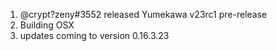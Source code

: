 1. @crypt?zeny#3552 released Yumekawa v23rc1 pre-release
2. Building OSX
3. updates coming to version 0.16.3.23
